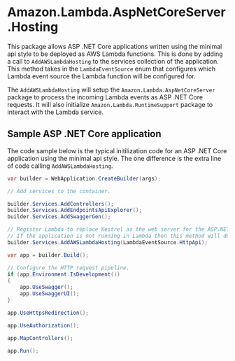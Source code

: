 
# Amazon.Lambda.AspNetCoreServer.Hosting

This package allows ASP .NET Core applications written using the minimal api style to be deployed
 as AWS Lambda functions. This is done by adding a call to `AddAWSLambdaHosting` to the 
 services collection of the application. This method takes in the `LambdaEventSource` enum
 that configures which Lambda event source the Lambda function will be configured for.

The `AddAWSLambdaHosting` will setup the `Amazon.Lambda.AspNetCoreServer` package to process 
the incoming Lambda events as ASP .NET Core requests. It will also initialize `Amazon.Lambda.RuntimeSupport` package to interact with the Lambda service.

## Sample ASP .NET Core application

The code sample below is the typical initilization code for an ASP .NET Core application using the minimal api style. The one difference is the extra line of code calling `AddAWSLambdaHosting`.

```csharp
var builder = WebApplication.CreateBuilder(args);

// Add services to the container.

builder.Services.AddControllers();
builder.Services.AddEndpointsApiExplorer();
builder.Services.AddSwaggerGen();

// Register Lambda to replace Kestrel as the web server for the ASP.NET Core application.
// If the application is not running in Lambda then this method will do nothing. 
builder.Services.AddAWSLambdaHosting(LambdaEventSource.HttpApi);

var app = builder.Build();

// Configure the HTTP request pipeline.
if (app.Environment.IsDevelopment())
{
    app.UseSwagger();
    app.UseSwaggerUI();
}

app.UseHttpsRedirection();

app.UseAuthorization();

app.MapControllers();

app.Run();

```